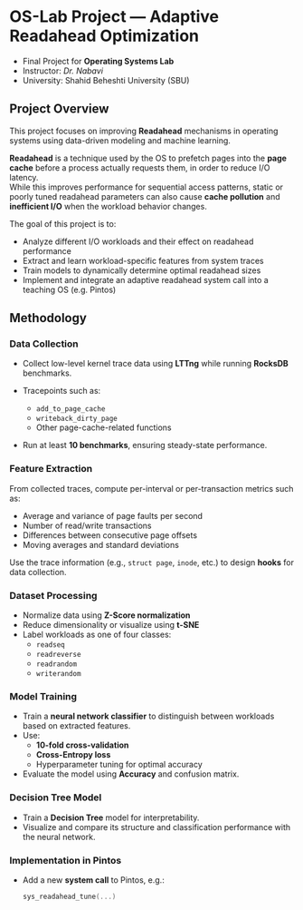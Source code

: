 # OS-Lab Project — Adaptive Readahead Optimization

+ Final Project for **Operating Systems Lab**  
+ Instructor: *Dr. Nabavi*
+ University: Shahid Beheshti University (SBU)

## Project Overview

This project focuses on improving **Readahead** mechanisms in operating systems using data-driven modeling and machine learning.

**Readahead** is a technique used by the OS to prefetch pages into the **page cache** before a process actually requests them, in order to reduce I/O latency.  
While this improves performance for sequential access patterns, static or poorly tuned readahead parameters can also cause **cache pollution** and **inefficient I/O** when the workload behavior changes.

The goal of this project is to:

- Analyze different I/O workloads and their effect on readahead performance  
- Extract and learn workload-specific features from system traces  
- Train models to dynamically determine optimal readahead sizes  
- Implement and integrate an adaptive readahead system call into a teaching OS (e.g. Pintos)

## Methodology

### Data Collection
- Collect low-level kernel trace data using **LTTng** while running **RocksDB** benchmarks.  
- Tracepoints such as:
  - `add_to_page_cache`
  - `writeback_dirty_page`
  - Other page-cache-related functions  

- Run at least **10 benchmarks**, ensuring steady-state performance.

### Feature Extraction
From collected traces, compute per-interval or per-transaction metrics such as:
- Average and variance of page faults per second  
- Number of read/write transactions  
- Differences between consecutive page offsets  
- Moving averages and standard deviations  

Use the trace information (e.g., `struct page`, `inode`, etc.) to design **hooks** for data collection.

### Dataset Processing
- Normalize data using **Z-Score normalization**
- Reduce dimensionality or visualize using **t-SNE**
- Label workloads as one of four classes:
  - `readseq`
  - `readreverse`
  - `readrandom`
  - `writerandom`

### Model Training
- Train a **neural network classifier** to distinguish between workloads based on extracted features.  
- Use:
  - **10-fold cross-validation**
  - **Cross-Entropy loss**
  - Hyperparameter tuning for optimal accuracy  
- Evaluate the model using **Accuracy** and confusion matrix.

### Decision Tree Model
- Train a **Decision Tree** model for interpretability.
- Visualize and compare its structure and classification performance with the neural network.

### Implementation in Pintos
- Add a new **system call** to Pintos, e.g.:
  ```c
  sys_readahead_tune(...)
